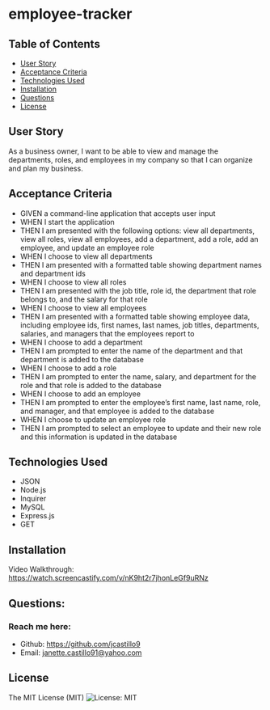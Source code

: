 # employee-tracker

## Table of Contents
  * [User Story](#user-story)
  * [Acceptance Criteria](#acceptance-criteria)
  * [Technologies Used](#technologies-used)
  * [Installation](#installation)
  * [Questions](#questions)
  * [License](#license)

## User Story
As a business owner, I want to be able to view and manage the departments, roles, and employees in my company so that I can organize and plan my business.

## Acceptance Criteria
  * GIVEN a command-line application that accepts user input
  * WHEN I start the application
  * THEN I am presented with the following options: view all departments, view all roles, view all employees, add a department, add a role, add an employee, and update an employee role
  * WHEN I choose to view all departments
  * THEN I am presented with a formatted table showing department names and department ids
  * WHEN I choose to view all roles
  * THEN I am presented with the job title, role id, the department that role belongs to, and the salary for that role
  * WHEN I choose to view all employees
  * THEN I am presented with a formatted table showing employee data, including employee ids, first names, last names, job titles, departments, salaries, and managers that the employees report to
  * WHEN I choose to add a department
  * THEN I am prompted to enter the name of the department and that department is added to the database
  * WHEN I choose to add a role
  * THEN I am prompted to enter the name, salary, and department for the role and that role is added to the database
  * WHEN I choose to add an employee
  * THEN I am prompted to enter the employee’s first name, last name, role, and manager, and that employee is added to the database
  * WHEN I choose to update an employee role
  * THEN I am prompted to select an employee to update and their new role and this information is updated in the database 

## Technologies Used
  * JSON
  * Node.js
  * Inquirer
  * MySQL
  * Express.js
  * GET

## Installation
 Video Walkthrough: <https://watch.screencastify.com/v/nK9ht2r7jhonLeGf9uRNz>
 
 ## Questions:
 ### Reach me here:

  * Github: <https://github.com/jcastillo9>
  * Email: janette.castillo91@yahoo.com

## License
The MIT License (MIT) ![License: MIT](<https://img.shields.io/badge/License-MIT-yellow.svg>)
